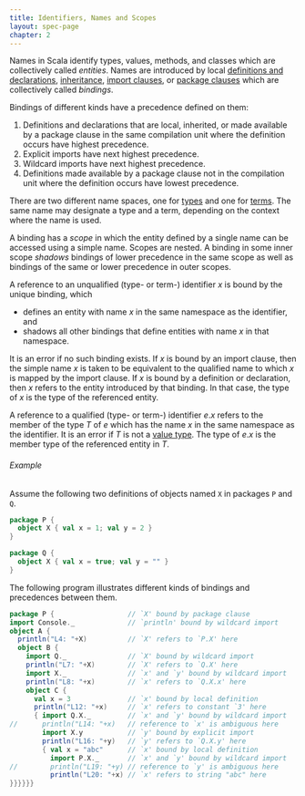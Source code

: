 ```yaml
---
title: Identifiers, Names and Scopes
layout: spec-page
chapter: 2
---
```


Names in Scala identify types, values, methods, and classes which are
collectively called _entities_. Names are introduced by local
[definitions and declarations](04-basic-declarations-and-definitions.html#basic-declarations-and-definitions),
[inheritance](05-classes-and-objects.html#class-members),
[import clauses](04-basic-declarations-and-definitions.html#import-clauses), or
[package clauses](09-top-level-definitions.html#packagings)
which are collectively called _bindings_.

Bindings of different kinds have a precedence defined on them:

1. Definitions and declarations that are local, inherited, or made
   available by a package clause in the same compilation unit where the
   definition occurs have highest precedence.
1. Explicit imports have next highest precedence.
1. Wildcard imports  have next highest precedence.
1. Definitions made available by a package clause not in the
   compilation unit where the definition occurs have lowest precedence.

There are two different name spaces, one for [types](03-types.html#types)
and one for [terms](06-expressions.html#expressions). The same name may designate a
type and a term, depending on the context where the name is used.

A binding has a _scope_ in which the entity defined by a single
name can be accessed using a simple name. Scopes are nested.  A binding
in some inner scope _shadows_ bindings of lower precedence in the
same scope as well as bindings of the same or lower precedence in outer
scopes.

<!-- TODO: either the example, the spec, or the compiler is wrong

Note that shadowing is only a partial order. In a situation like

```scala
val x = 1
{
  import p.x
  x
}
```

neither binding of `x` shadows the other. Consequently, the
reference to `x` in the last line of the block above would be ambiguous.
-->

A reference to an unqualified (type- or term-) identifier $x$ is bound
by the unique binding, which

- defines an entity with name $x$ in the same namespace as the identifier, and
- shadows all other bindings that define entities with name $x$ in that
  namespace.

It is an error if no such binding exists.  If $x$ is bound by an
import clause, then the simple name $x$ is taken to be equivalent to
the qualified name to which $x$ is mapped by the import clause. If $x$
is bound by a definition or declaration, then $x$ refers to the entity
introduced by that binding. In that case, the type of $x$ is the type
of the referenced entity.

A reference to a qualified (type- or term-) identifier $e.x$ refers to
the member of the type $T$ of $e$ which has the name $x$ in the same
namespace as the identifier. It is an error if $T$ is not a [value type](03-types.html#value-types).
The type of $e.x$ is the member type of the referenced entity in $T$.

###### Example

Assume the following two definitions of objects named `X` in packages `P` and `Q`.

```scala
package P {
  object X { val x = 1; val y = 2 }
}

package Q {
  object X { val x = true; val y = "" }
}
```

The following program illustrates different kinds of bindings and
precedences between them.

```scala
package P {                  // `X' bound by package clause
import Console._             // `println' bound by wildcard import
object A {
  println("L4: "+X)          // `X' refers to `P.X' here
  object B {
    import Q._               // `X' bound by wildcard import
    println("L7: "+X)        // `X' refers to `Q.X' here
    import X._               // `x' and `y' bound by wildcard import
    println("L8: "+x)        // `x' refers to `Q.X.x' here
    object C {
      val x = 3              // `x' bound by local definition
      println("L12: "+x)     // `x' refers to constant `3' here
      { import Q.X._         // `x' and `y' bound by wildcard import
//      println("L14: "+x)   // reference to `x' is ambiguous here
        import X.y           // `y' bound by explicit import
        println("L16: "+y)   // `y' refers to `Q.X.y' here
        { val x = "abc"      // `x' bound by local definition
          import P.X._       // `x' and `y' bound by wildcard import
//        println("L19: "+y) // reference to `y' is ambiguous here
          println("L20: "+x) // `x' refers to string "abc" here
}}}}}}
```
